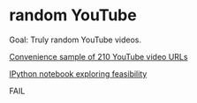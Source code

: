 # random YouTube

Goal: Truly random YouTube videos.

[Convenience sample of 210 YouTube video URLs](youtube_urls.txt)

[IPython notebook exploring feasibility](explore.ipynb)

FAIL
